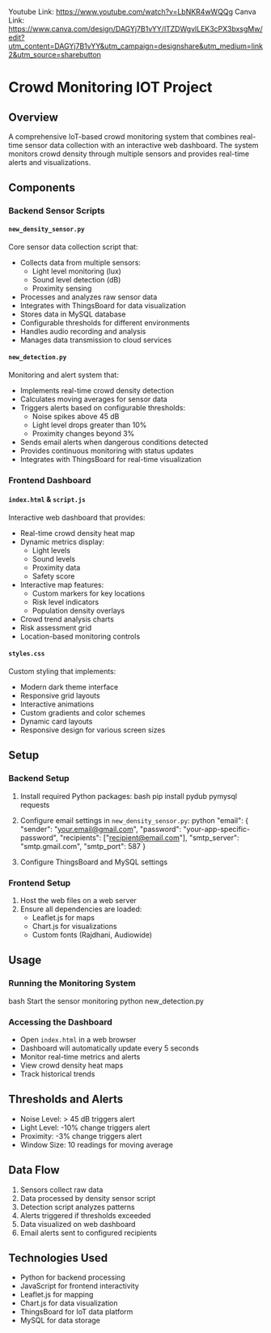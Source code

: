 Youtube Link: https://www.youtube.com/watch?v=LbNKR4wWQQg 
Canva Link: https://www.canva.com/design/DAGYj7B1vYY/lTZDWgvlLEK3cPX3bxsgMw/edit?utm_content=DAGYj7B1vYY&utm_campaign=designshare&utm_medium=link2&utm_source=sharebutton 

# Crowd Monitoring IOT Project

## Overview
A comprehensive IoT-based crowd monitoring system that combines real-time sensor data collection with an interactive web dashboard. The system monitors crowd density through multiple sensors and provides real-time alerts and visualizations.

## Components

### Backend Sensor Scripts

#### `new_density_sensor.py`
Core sensor data collection script that:
- Collects data from multiple sensors:
  - Light level monitoring (lux)
  - Sound level detection (dB)
  - Proximity sensing
- Processes and analyzes raw sensor data
- Integrates with ThingsBoard for data visualization
- Stores data in MySQL database
- Configurable thresholds for different environments
- Handles audio recording and analysis
- Manages data transmission to cloud services

#### `new_detection.py`
Monitoring and alert system that:
- Implements real-time crowd density detection
- Calculates moving averages for sensor data
- Triggers alerts based on configurable thresholds:
  - Noise spikes above 45 dB
  - Light level drops greater than 10%
  - Proximity changes beyond 3%
- Sends email alerts when dangerous conditions detected
- Provides continuous monitoring with status updates
- Integrates with ThingsBoard for real-time visualization

### Frontend Dashboard

#### `index.html` & `script.js`
Interactive web dashboard that provides:
- Real-time crowd density heat map
- Dynamic metrics display:
  - Light levels
  - Sound levels
  - Proximity data
  - Safety score
- Interactive map features:
  - Custom markers for key locations
  - Risk level indicators
  - Population density overlays
- Crowd trend analysis charts
- Risk assessment grid
- Location-based monitoring controls

#### `styles.css`
Custom styling that implements:
- Modern dark theme interface
- Responsive grid layouts
- Interactive animations
- Custom gradients and color schemes
- Dynamic card layouts
- Responsive design for various screen sizes

## Setup

### Backend Setup
1. Install required Python packages:
bash
pip install pydub pymysql requests

2. Configure email settings in `new_density_sensor.py`:
python
"email": {
"sender": "your.email@gmail.com",
"password": "your-app-specific-password",
"recipients": ["recipient@email.com"],
"smtp_server": "smtp.gmail.com",
"smtp_port": 587
}

3. Configure ThingsBoard and MySQL settings

### Frontend Setup
1. Host the web files on a web server
2. Ensure all dependencies are loaded:
   - Leaflet.js for maps
   - Chart.js for visualizations
   - Custom fonts (Rajdhani, Audiowide)

## Usage

### Running the Monitoring System
bash
Start the sensor monitoring
python new_detection.py

### Accessing the Dashboard
- Open `index.html` in a web browser
- Dashboard will automatically update every 5 seconds
- Monitor real-time metrics and alerts
- View crowd density heat maps
- Track historical trends

## Thresholds and Alerts
- Noise Level: > 45 dB triggers alert
- Light Level: -10% change triggers alert
- Proximity: -3% change triggers alert
- Window Size: 10 readings for moving average

## Data Flow
1. Sensors collect raw data
2. Data processed by density sensor script
3. Detection script analyzes patterns
4. Alerts triggered if thresholds exceeded
5. Data visualized on web dashboard
6. Email alerts sent to configured recipients

## Technologies Used
- Python for backend processing
- JavaScript for frontend interactivity
- Leaflet.js for mapping
- Chart.js for data visualization
- ThingsBoard for IoT data platform
- MySQL for data storage

